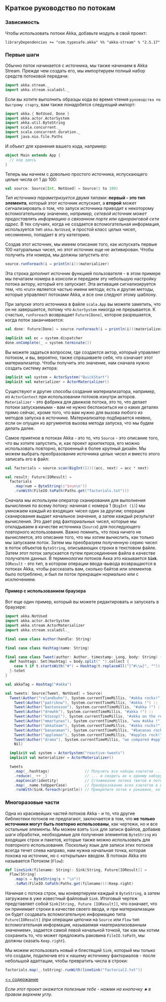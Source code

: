 ## Краткое руководство по потокам

### Зависимость
Чтобы использовать потоки Akka, добавьте модуль в свой проект:

```sbtshell
libraryDependencies += "com.typesafe.akka" %% "akka-stream" % "2.5.17"
```

### Первые шаги
Обычно поток начинается с источника, мы также начинаем в Akka Stream. Прежде чем создать его, мы импортируем 
полный набор средств потоковой передачи:

```scala
import akka.stream._
import akka.stream.scaladsl._
```
Если вы хотите выполнить образцы кода во время чтения `руководства по быстрому старту`, вам также понадобятся следующий импорт:

```scala
import akka.{ NotUsed, Done }
import akka.actor.ActorSystem
import akka.util.ByteString
import scala.concurrent._
import scala.concurrent.duration._
import java.nio.file.Paths
```

И объект для хранения вашего кода, например:
```scala
object Main extends App {
  // код здесь
}
```
Теперь мы начнем с довольно простого источника, испускающего целые числа от 1 до 100:

```scala
val source: Source[Int, NotUsed] = Source(1 to 100)
```
_Тип источника параметризуется двумя типами_: **первый - это тип элемента**, который этот источник испускает, а **второй** может 
сигнализировать о том, что запуск источника приводит к некоторому вспомогательному значению, _например, сетевой источник 
может предоставлять информацию о связанном порте или одноранговой сети адрес_. В тех случаях, когда не создается 
вспомогательная информация, используется тип `akka.NotUsed`, и простой класс целых чисел, несомненно, попадает в эту категорию.

Создав этот источник, мы имеем описание того, как испускать первые 100 натуральных чисел, но этот источник еще не 
активирован. Чтобы получить эти номера, мы должны запустить его:

```scala
source.runForeach(i ⇒ println(i))(materializer)
```
Эта строка дополнит источник функцией пользователя - в этом примере мы печатаем номера в консоли и передаем эту 
небольшую настройку потока aктору, который его запускает. Эта активация сигнализируется тем, что «run» является 
частью имени метода; есть и другие методы, которые управляют потоками Akka, и все они следуют этому шаблону.

При запуске этого источника в файле `scala.App` вы можете заметить, что он не завершается, потому что `ActorSystem`
никогда не прерывается. К счастью, `runForeach` возвращает `Future[Done]`, которое разрешается, когда поток заканчивается:

```scala
val done: Future[Done] = source.runForeach(i ⇒ println(i))(materializer)

implicit val ec = system.dispatcher
done.onComplete(_ ⇒ system.terminate())
```

Вы можете задаться вопросом, где создается aктор, который управляет потоком, и вы, вероятно, также спрашиваете 
себя, что означает этот материализатор. Чтобы получить это значение, нам сначала нужно создать систему aктора:

```scala
implicit val system = ActorSystem("QuickStart")
implicit val materializer = ActorMaterializer()
```
Существуют и другие способы создания материализатора, например, из `ActorContext` при использовании потоков изнутри 
акторов. `Materializer` - это фабрика для движков потока, это то, что делает потоки запускаемыми - вам не нужно 
беспокоиться ни о каких деталях прямо сейчас, кроме того, что вам нужно для вызова любого из методов запуска в источнике. 
Материализатор подбирается неявно, если он опущен из аргументов вызова метода запуска, что мы будем делать далее.

Самое приятное в потоках Akka - это то, что `Source` - это описание того, что вы хотите запустить, и, как проект 
архитектора, его можно использовать повторно, встроенный в более крупный дизайн. Мы можем выбрать преобразование 
источника целых чисел и вместо этого записать его в файл:

```scala
val factorials = source.scan(BigInt(1))((acc, next) ⇒ acc * next)

val result: Future[IOResult] =
  factorials
    .map(num ⇒ ByteString(s"$num\n"))
    .runWith(FileIO.toPath(Paths.get("factorials.txt")))
```

Сначала мы используем оператор сканирования для выполнения вычисления по всему потоку: начиная с номера 1 (`BigInt (1)`) 
мы умножаем каждый из входящих чисел один за другим; операция сканирования выдает начальное значение, а затем каждый 
результат вычисления. Это дает ряд факториальных чисел, которые мы откладываем в качестве источника (`Source`) для последующего 
повторного использования. Важно помнить, что пока ничего не вычисляется, это описание того, что мы хотим вычислить, 
как только мы запускаем поток. Затем мы преобразуем полученную серию чисел в поток объектов `ByteString`, описывающих 
строки в текстовом файле. Затем этот поток запускается путем присоединения файла в качестве получателя данных. В 
терминологии потоков Акка это называется **`Sink`**. `IOResult` - это тип, в котором операции ввода-вывода возвращаются в 
потоках Akka, чтобы рассказать вам, сколько байтов или элементов было потреблено, и был ли поток прекращен нормально 
или с исключением.

#### Пример с использованием браузера
Вот еще один пример, который вы можете редактировать и запускать в браузере:

```scala
import akka.NotUsed
import akka.actor.ActorSystem
import akka.stream.ActorMaterializer
import akka.stream.scaladsl._

final case class Author(handle: String)

final case class Hashtag(name: String)

final case class Tweet(author: Author, timestamp: Long, body: String) {
  def hashtags: Set[Hashtag] = body.split(" ").collect {
    case t if t.startsWith("#") ⇒ Hashtag(t.replaceAll("[^#\\w]", ""))
  }.toSet
}

val akkaTag = Hashtag("#akka")

val tweets: Source[Tweet, NotUsed] = Source(
  Tweet(Author("rolandkuhn"), System.currentTimeMillis, "#akka rocks!") ::
    Tweet(Author("patriknw"), System.currentTimeMillis, "#akka !") ::
    Tweet(Author("bantonsson"), System.currentTimeMillis, "#akka !") ::
    Tweet(Author("drewhk"), System.currentTimeMillis, "#akka !") ::
    Tweet(Author("ktosopl"), System.currentTimeMillis, "#akka on the rocks!") ::
    Tweet(Author("mmartynas"), System.currentTimeMillis, "wow #akka !") ::
    Tweet(Author("akkateam"), System.currentTimeMillis, "#akka rocks!") ::
    Tweet(Author("bananaman"), System.currentTimeMillis, "#bananas rock!") ::
    Tweet(Author("appleman"), System.currentTimeMillis, "#apples rock!") ::
    Tweet(Author("drama"), System.currentTimeMillis, "we compared #apples to #oranges!") ::
    Nil)

  implicit val system = ActorSystem("reactive-tweets")
  implicit val materializer = ActorMaterializer()

  tweets
    .map(_.hashtags)                // Получить все наборы хэштегов ...
    .reduce(_ ++ _)                 // ... и сводить их к одному набору, удаляя дубликаты во всех твитах
    .mapConcat(identity)            // Сглаживание потока твитов в поток хэштегов
    .map(_.name.toUpperCase)        // Преобразование всех хэштегов в верхний регистр
    .runWith(Sink.foreach(println)) // Прикрепите поток к раковине, который, наконец, распечатает хэштеги
```

### Многоразовые части
Одна из красивейших частей потоков Akka - и то, что другие библиотеки потоков не предлагают, заключается в том, что **не 
только источники могут быть повторно использованы**, как чертежи, но и все остальные элементы. Мы можем взять `Sink` для 
записи файлов, добавив шаги обработки, необходимые для получения элементов `ByteString` из входящих строк и пакетов, 
которые также можно использовать для повторного использования. Поскольку язык для записи этих потоков всегда течет 
слева направо, нам нужна начальная точка, которая похожа на источник, но с «открытым» вводом. 
В потоках Akka это называется Потоком (`Flow`):

```scala
def lineSink(filename: String): Sink[String, Future[IOResult]] =
  Flow[String]
    .map(s ⇒ ByteString(s + "\n"))
    .toMat(FileIO.toPath(Paths.get(filename)))(Keep.right)
```

Начиная с потока строк, мы конвертируем каждый в `ByteString`, а затем загружаем в уже известный файловый `Sink`. 
Итоговый чертеж представляет собой `Sink[String, Future [IOResult]]`, что означает, что он принимает строки в качестве 
своего ввода, и при материализации он будет создавать вспомогательную информацию типа `Future[IOResult]` (при операции 
цепочки на `Source` или `Flow` тип вспомогательная информация, называемая «материализованным значением», задается 
самой левой начальной точкой, так как мы хотим сохранить то, что может предложить раковина `FileIO.toPath`, мы должны 
сказать `Keep.right`).

Мы можем использовать новый и блестящий `Sink`, который мы только что создали, подключив его к нашему источнику 
факториалов - после небольшой адаптации, чтобы превратить числа в строки:

```scala
factorials.map(_.toString).runWith(lineSink("factorial2.txt"))
```

[<= содержание](https://github.com/steklopod/Akka-Streams/blob/master/readme.md)

_Если этот проект окажется полезным тебе - нажми на кнопочку **`★`** в правом верхнем углу._

